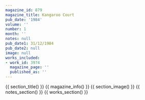 ```yaml
---
magazine_id: 879
magazine_title: Kangaroo Court
pub_date: '1984'
volume: ''
number: 1
month: ''
notes: null
pub_date1: 31/12/1984
pub_date2: null
image: null
works_included:
- work_id: 3974
  magazine_page: ''
  published_as: ''
---
```


{{ section_title() }}
{{ magazine_info() }}
{{ section_image() }}
{{ notes_section() }}
{{ works_section() }}
